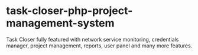 # task-closer-php-project-management-system
Task Closer  fully featured with network service monitoring, credentials manager, project management, reports, user panel and many more features.
